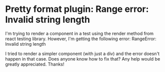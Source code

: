 
# Pretty format plugin: Range error: Invalid string length

I'm trying to render a component in a test using the render method from react testing library. However, I'm getting the following error:
RangeError: Invalid string length

I tried to render a simpler component (with just a div) and the error doesn't happen in that case.
Does anyone know how to fix that? Any help would be greatly appreciated.
Thanks!

        